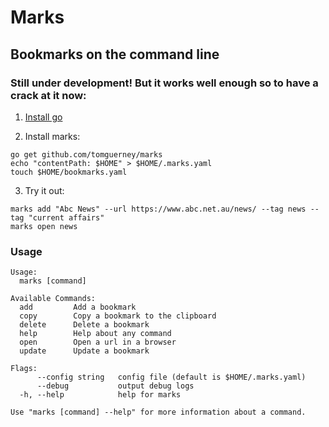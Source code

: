 # Marks

## Bookmarks on the command line

### Still under development! But it works well enough so to have a crack at it now:

1) [Install go](https://golang.org/doc/install)

2) Install marks:
```
go get github.com/tomguerney/marks
echo "contentPath: $HOME" > $HOME/.marks.yaml
touch $HOME/bookmarks.yaml
```

3) Try it out:
```
marks add "Abc News" --url https://www.abc.net.au/news/ --tag news --tag "current affairs"
marks open news
```
### Usage
```
Usage:
  marks [command]

Available Commands:
  add         Add a bookmark
  copy        Copy a bookmark to the clipboard
  delete      Delete a bookmark
  help        Help about any command
  open        Open a url in a browser
  update      Update a bookmark

Flags:
      --config string   config file (default is $HOME/.marks.yaml)
      --debug           output debug logs
  -h, --help            help for marks

Use "marks [command] --help" for more information about a command.
```